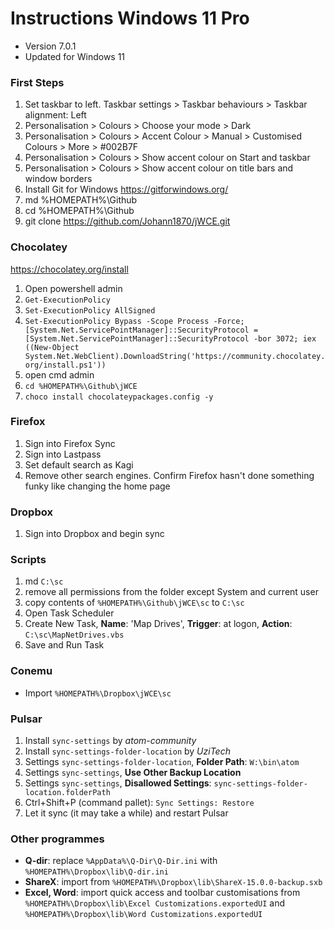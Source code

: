 # Instructions Windows 11 Pro

* Version 7.0.1
* Updated for Windows 11

### First Steps

1. Set taskbar to left. Taskbar settings > Taskbar behaviours > Taskbar alignment: Left
2. Personalisation > Colours > Choose your mode > Dark
3. Personalisation > Colours > Accent Colour > Manual > Customised Colours > More > #002B7F
4. Personalisation > Colours > Show accent colour on Start and taskbar
5. Personalisation > Colours > Show accent colour on title bars and window borders
6. Install Git for Windows https://gitforwindows.org/
7. md %HOMEPATH%\Github
8. cd %HOMEPATH%\Github
9. git clone https://github.com/Johann1870/jWCE.git

### Chocolatey
https://chocolatey.org/install

1. Open powershell admin
2. `Get-ExecutionPolicy`
3. `Set-ExecutionPolicy AllSigned`
4. ```Set-ExecutionPolicy Bypass -Scope Process -Force; [System.Net.ServicePointManager]::SecurityProtocol = [System.Net.ServicePointManager]::SecurityProtocol -bor 3072; iex ((New-Object System.Net.WebClient).DownloadString('https://community.chocolatey.org/install.ps1'))```
5. open cmd admin
6. `cd %HOMEPATH%\Github\jWCE`
7. `choco install chocolateypackages.config -y`

### Firefox

1. Sign into Firefox Sync
2. Sign into Lastpass
3. Set default search as Kagi
4. Remove other search engines. Confirm Firefox hasn't done something funky like changing the home page

### Dropbox

1. Sign into Dropbox and begin sync

### Scripts
1. md `C:\sc`
2. remove all permissions from the folder except System and current user
3. copy contents of `%HOMEPATH%\Github\jWCE\sc` to `C:\sc`
4. Open Task Scheduler
5. Create New Task, **Name**: 'Map Drives', **Trigger**: at logon, **Action**: `C:\sc\MapNetDrives.vbs`
6. Save and Run Task

### Conemu
* Import `%HOMEPATH%\Dropbox\jWCE\sc`

### Pulsar
1. Install `sync-settings` by *atom-community*
2. Install `sync-settings-folder-location` by *UziTech*
3. Settings `sync-settings-folder-location`, **Folder Path**: `W:\bin\atom`
4. Settings `sync-settings`, **Use Other Backup Location**
5. Settings `sync-settings`, **Disallowed Settings**: `sync-settings-folder-location.folderPath`
6. Ctrl+Shift+P (command pallet): `Sync Settings: Restore`
7. Let it sync (it may take a while) and restart Pulsar

### Other programmes

* **Q-dir**: replace `%AppData%\Q-Dir\Q-Dir.ini` with  `%HOMEPATH%\Dropbox\lib\Q-dir.ini`
* **ShareX**: import from `%HOMEPATH%\Dropbox\lib\ShareX-15.0.0-backup.sxb`
* **Excel, Word**: import quick access and toolbar customisations from `%HOMEPATH%\Dropbox\lib\Excel Customizations.exportedUI` and `%HOMEPATH%\Dropbox\lib\Word Customizations.exportedUI`
